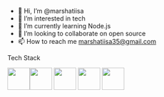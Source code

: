 - 👋 Hi, I’m @marshatiisa
- 👀 I’m interested in tech
- 🌱 I’m currently learning Node.js
- 💞️ I’m looking to collaborate on open source
- 📫 How to reach me marshatiisa35@gmail.com

Tech Stack

<img src="https://user-images.githubusercontent.com/100469351/196290802-54268028-598f-4a00-b9aa-3d0cdab0c00e.svg" width="50" height="50" /><img src="https://user-images.githubusercontent.com/100469351/196290799-4e9c3439-83e0-4d28-ba3d-730f800bc6aa.svg" width="50" height="50" />
<img src="https://user-images.githubusercontent.com/100469351/196290803-ab1c3ac5-1ae4-44d6-b50b-360ec77f6d3e.svg" width="50" height="50" />
<img src="https://user-images.githubusercontent.com/100469351/196290805-084014ff-de8f-4a5a-9df0-9abeb8a25fee.svg" width="50" height="50" />
<img src="https://user-images.githubusercontent.com/100469351/196290806-8cfa03a0-cbd2-41c4-bd46-dc0212544dd4.svg" width="50" height="50" />



<!---
marshatiisa/marshatiisa is a ✨ special ✨ repository because its `README.md` (this file) appears on your GitHub profile.
You can click the Preview link to take a look at your changes.
--->
